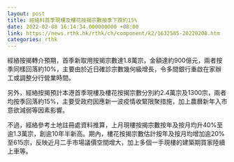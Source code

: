 ```yaml
---
layout: post
title: 經絡料首季現樓及樓花按揭宗數按季下跌約15%
date: 2022-02-08 16:14:34.000000000 +08:00
link: https://news.rthk.hk/rthk/ch/component/k2/1632585-20220208.htm
categories: rthk
---
```


經絡按揭轉介預期，首季新取用按揭宗數達1.8萬宗，金額達約900億元，兩者按季同樣回落約10%，主要由於近日確診宗數幾何級增長，令多間銀行重啟在家辦工或調整分行營業時間。

另外，經絡按揭預計本港首季現樓及樓花按揭宗數分別約2.4萬宗及1300宗，兩者均按季回落約15%，主要受政府因應新一波疫情收緊限聚措施，加上農曆新年入市意欲減弱等因素影響。

不過，經絡參考土地註冊處資料推算，上月現樓按揭宗數按年及按月均升40%至逾1.3萬宗，創逾10年半新高。期內，樓花按揭宗數估計按年及按月均增加逾20%至615宗，反映近月二手市場議價空間增大，加上多個一手現樓的建築期買家陸續上車等。
